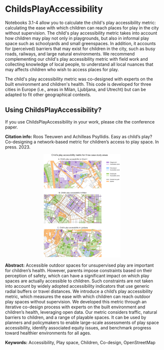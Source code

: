 # ChildsPlayAccessibility

Notebooks 3.1-4 allow you to calculate the child's play accessibility metric: calculating the ease with which children can reach places for play in the city without supervision. The child's play accessibility metric takes into account how children may play not only in playgrounds, but also in informal play space such as schoolyards and small greenspaces. In addition, it accounts for (perceived) barriers that may exist for children in the city, such as busy roads, railways, and large natural environments. We recommend complementing our child's play accessibility metric with field work and collecting knowledge of local people, to understand all local nuances that may affects children who wish to access places for play. 

The child's play accessibility metric was co-designed with experts on the built environment and children's health. This code is developed for three cities in Europe (i.e., areas in Milan, Ljubljana, and Utrecht) but can be adapted to fit other geographical contexts. 

## Using ChildsPlayAccessibility?

If you use ChildsPlayAccessibility in your work, please cite the conference paper.

**Citation info:** Roos Teeuwen and Achilleas Psyllidis. Easy as child’s play? Co-designing a network-based metric for children’s access to play space. In press. 2023.

<p align="center">
    <img src="https://github.com/rflteeuwen/ChildsPlayAccessibility/blob/main/figures/results.png" width="50%">
</p>

**Abstract:** Accessible outdoor spaces for unsupervised play are important for children’s health. However, parents impose constraints based on their perception of safety, which can have a significant impact on which play spaces are actually accessible to children. Such constraints are not taken into account by widely adopted accessibility indicators that use generic radial buffers or travel distances. We introduce a child’s play accessibility metric, which measures the ease with which children can reach outdoor play spaces without supervision. We developed this metric through an iterative co-design process with experts on the built environment and children’s health, leveraging open data. Our metric considers traffic, natural barriers to children, and a range of playable spaces. It can be used by planners and policymakers to enable large-scale assessments of play space accessibility, identify associated equity issues, and benchmark progress toward healthier environments for all ages.

**Keywords:** Accessibility, Play space, Children, Co-design, OpenStreetMap
